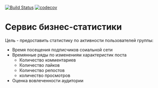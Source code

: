[![Build Status](https://travis-ci.org/SocShared/statistic-service.svg?branch=develop)](https://travis-ci.org/SocShared/statistic-service) [![codecov](https://codecov.io/gh/SocShared/statistic-service/branch/develop/graph/badge.svg)](https://codecov.io/gh/SocShared/statistic-service)

# Сервис бизнес-статистики

Цель - предоставить статистику по активности пользователей группы:
* Время посещения подписчиков соиальной сети
* Времянные ряды по изменениям характеристик поста
    * Количество комментариев
    * Количество лайков
    * Количество репостов
    * количество просмотров
 * Оценка вовлеченности аудитории